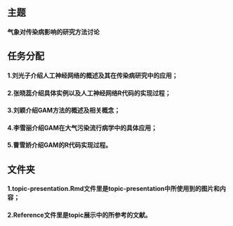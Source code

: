 ## 主题

#### 气象对传染病影响的研究方法讨论

## 任务分配

 #### 1.刘光子介绍人工神经网络的概述及其在传染病研究中的应用；

 #### 2.张晓蕊介绍具体实例以及人工神经网络R代码的实现过程；

 #### 3.刘颖介绍GAM方法的概述及相关概念；

 #### 4.李雪丽介绍GAM在大气污染流行病学中的具体应用；

 #### 5.曹雪娇介绍GAM的R代码实现过程。

## 文件夹

 #### 1.topic-presentation.Rmd文件里是topic-presentation中所使用到的图片和内容；
 #### 2.Reference文件里是topic展示中的所参考的文献。

